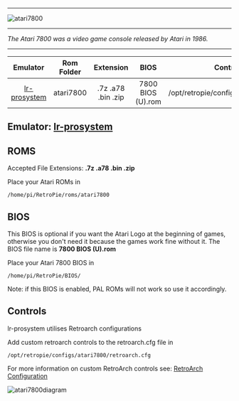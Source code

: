 ***
![atari7800](https://cloud.githubusercontent.com/assets/10035308/12190354/dbcd3aaa-b584-11e5-9c4f-89d0d7adc783.png)
***
_The Atari 7800 was a video game console released by Atari in 1986._
***

| Emulator | Rom Folder | Extension | BIOS |  Controller Config |
| :---: | :---: | :---: | :---: | :---: |
| [lr-prosystem](https://github.com/libretro/prosystem-libretro) | atari7800  | .7z .a78 .bin .zip | 7800 BIOS (U).rom | /opt/retropie/configs/atari7800/retroarch.cfg |

## Emulator: [lr-prosystem](https://github.com/libretro/prosystem-libretro)

## ROMS
Accepted File Extensions: **.7z .a78 .bin .zip**

Place your Atari ROMs in 
```
/home/pi/RetroPie/roms/atari7800
```

## BIOS 
This BIOS is optional if you want the Atari Logo at the beginning of games, otherwise you don't need it because the games work fine without it. The BIOS file name is **7800 BIOS (U).rom**

Place your Atari 7800 BIOS in
```
/home/pi/RetroPie/BIOS/
```
Note: if this BIOS is enabled, PAL ROMs will not work so use it accordingly.

## Controls

lr-prosystem utilises Retroarch configurations

Add custom retroarch controls to the retroarch.cfg file in
```shell
/opt/retropie/configs/atari7800/retroarch.cfg
```
For more information on custom RetroArch controls see: [RetroArch Configuration](RetroArch-Configuration)

![atari7800diagram](https://cloud.githubusercontent.com/assets/10035308/8268732/d7b4236c-174a-11e5-8386-6fa948235267.png)
